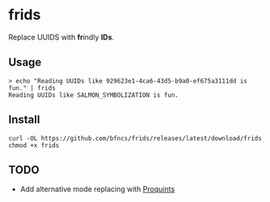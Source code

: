 # frids

Replace UUIDS with **fr**indly **IDs**.

## Usage

```
> echo "Reading UUIDs like 929623e1-4ca6-43d5-b9a0-ef675a3111dd is fun." | frids
Reading UUIDs like SALMON_SYMBOLIZATION is fun.
```

## Install

```
curl -OL https://github.com/bfncs/frids/releases/latest/download/frids
chmod +x frids
```

## TODO

* Add alternative mode replacing with [Proquints](https://github.com/dsw/proquint)
